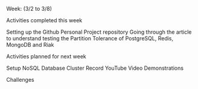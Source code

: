 Week: (3/2 to 3/8) 

Activities completed this week
 
   Setting up the Github Personal Project repository
   Going through the article to understand testing the Partition Tolerance of PostgreSQL, Redis, MongoDB and Riak

Activities planned for next week

   Setup NoSQL Database Cluster
   Record YouTube Video Demonstrations

Challenges
